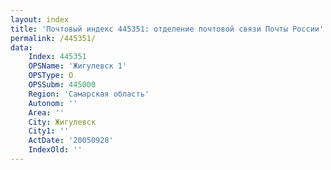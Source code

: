 ```yaml
---
layout: index
title: 'Почтовый индекс 445351: отделение почтовой связи Почты России'
permalink: /445351/
data:
    Index: 445351
    OPSName: 'Жигулевск 1'
    OPSType: О
    OPSSubm: 445000
    Region: 'Самарская область'
    Autonom: ''
    Area: ''
    City: Жигулевск
    City1: ''
    ActDate: '20050928'
    IndexOld: ''
---
```

